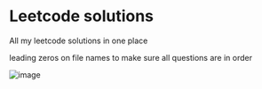 # Leetcode solutions 
All my leetcode solutions in one place

leading zeros on file names to make sure all questions are in order

![image](https://github.com/user-attachments/assets/066a58b5-359c-4807-a5b5-1669427ca146)
